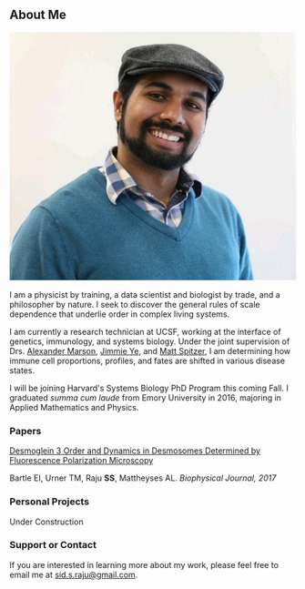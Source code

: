 ## About Me
<img src="https://github.com/sraju1/sraju1.github.io/blob/master/Images/profilephoto2019.png" >

I am a physicist by training, a data scientist and biologist by trade, and a philosopher by nature. I seek to discover the general rules of scale dependence that underlie order in complex living systems.

I am currently a research technician at UCSF, working at the interface of genetics, immunology, and systems biology. Under the joint supervision of Drs. [Alexander Marson](https://marsonlab.ucsf.edu/), [Jimmie Ye](https://bms.ucsf.edu/people/jimmie-ye-phd), and [Matt Spitzer](https://spitzerlab.ucsf.edu/home), I am determining how immune cell proportions, profiles, and fates are shifted in various disease states. 

I will be joining Harvard's Systems Biology PhD Program this coming Fall. I graduated *summa cum laude* from Emory University in 2016, majoring in Applied Mathematics and Physics. 

### Papers
[Desmoglein 3 Order and Dynamics in Desmosomes Determined by Fluorescence Polarization Microscopy](https://www.ncbi.nlm.nih.gov/pubmed/29212005)

Bartle EI, Urner TM, Raju **SS**, Mattheyses AL. *Biophysical Journal, 2017*

### Personal Projects
Under Construction

### Support or Contact

If you are interested in learning more about my work, please feel free to email me at sid.s.raju@gmail.com. 
